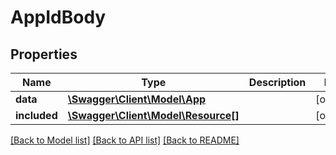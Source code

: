 # AppIdBody

## Properties
Name | Type | Description | Notes
------------ | ------------- | ------------- | -------------
**data** | [**\Swagger\Client\Model\App**](App.md) |  | [optional] 
**included** | [**\Swagger\Client\Model\Resource[]**](Resource.md) |  | [optional] 

[[Back to Model list]](../../README.md#documentation-for-models) [[Back to API list]](../../README.md#documentation-for-api-endpoints) [[Back to README]](../../README.md)

